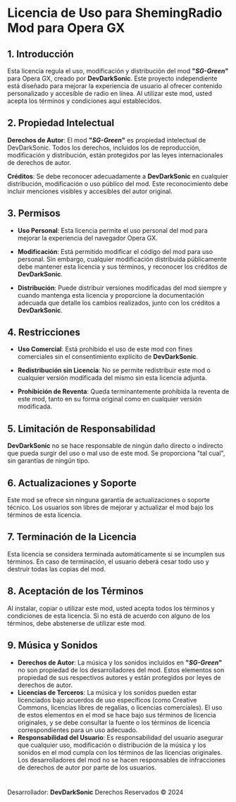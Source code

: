 #
# Licencia de Uso para ShemingRadio Mod para Opera GX

## 1. Introducción
Esta licencia regula el uso, modificación y distribución del mod **"*SG-Green*"** para Opera GX, creado por **DevDarkSonic**. Este proyecto independiente está diseñado para mejorar la experiencia de usuario al ofrecer contenido personalizado y accesible de radio en línea. Al utilizar este mod, usted acepta los términos y condiciones aquí establecidos.

## 2. Propiedad Intelectual
**Derechos de Autor**: El mod **"*SG-Green*"** es propiedad intelectual de DevDarkSonic. Todos los derechos, incluidos los de reproducción, modificación y distribución, están protegidos por las leyes internacionales de derechos de autor.

**Créditos**: Se debe reconocer adecuadamente a **DevDarkSonic** en cualquier distribución, modificación o uso público del mod. Este reconocimiento debe incluir menciones visibles y accesibles del autor original.

## 3. Permisos
- **Uso Personal**: Esta licencia permite el uso personal del mod para mejorar la experiencia del navegador Opera GX.

- **Modificación**: Está permitido modificar el código del mod para uso personal. Sin embargo, cualquier modificación distribuida públicamente debe mantener esta licencia y sus términos, y reconocer los créditos de **DevDarkSonic**.

- **Distribución**: Puede distribuir versiones modificadas del mod siempre y cuando mantenga esta licencia y proporcione la documentación adecuada que detalle los cambios realizados, junto con los créditos a **DevDarkSonic**.

## 4. Restricciones
- **Uso Comercial**: Está prohibido el uso de este mod con fines comerciales sin el consentimiento explícito de **DevDarkSonic**.

- **Redistribución sin Licencia**: No se permite redistribuir este mod o cualquier versión modificada del mismo sin esta licencia adjunta.

- **Prohibición de Reventa**: Queda terminantemente prohibida la reventa de este mod, tanto en su forma original como en cualquier versión modificada.

## 5. Limitación de Responsabilidad
**DevDarkSonic** no se hace responsable de ningún daño directo o indirecto que pueda surgir del uso o mal uso de este mod. Se proporciona "tal cual", sin garantías de ningún tipo.

## 6. Actualizaciones y Soporte
Este mod se ofrece sin ninguna garantía de actualizaciones o soporte técnico. Los usuarios son libres de mejorar y actualizar el mod bajo los términos de esta licencia.

## 7. Terminación de la Licencia
Esta licencia se considera terminada automáticamente si se incumplen sus términos. En caso de terminación, el usuario deberá cesar todo uso y destruir todas las copias del mod.

## 8. Aceptación de los Términos
Al instalar, copiar o utilizar este mod, usted acepta todos los términos y condiciones de esta licencia. Si no está de acuerdo con alguno de los términos, debe abstenerse de utilizar este mod.

## 9. Música y Sonidos
- **Derechos de Autor**: La música y los sonidos incluidos en **"*SG-Green*"** no son propiedad de los desarrolladores del mod. Estos elementos son propiedad de sus respectivos autores y están protegidos por leyes de derechos de autor.
- **Licencias de Terceros**: La música y los sonidos pueden estar licenciados bajo acuerdos de uso específicos (como Creative Commons, licencias libres de regalías, o licencias comerciales). El uso de estos elementos en el mod se hace bajo sus términos de licencia originales, y se debe consultar la fuente o los términos de licencia correspondientes para un uso adecuado.
- **Responsabilidad del Usuario**: Es responsabilidad del usuario asegurar que cualquier uso, modificación o distribución de la música y los sonidos en el mod cumpla con los términos de las licencias originales. Los desarrolladores del mod no se hacen responsables de infracciones de derechos de autor por parte de los usuarios.


#
Desarrollador: **DevDarkSonic**
Derechos Reservados © 2024